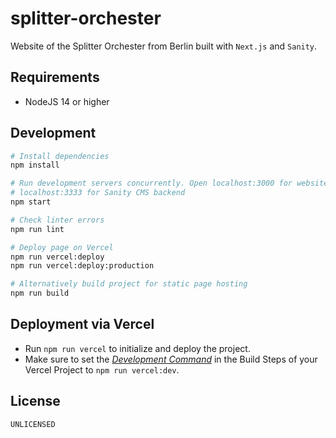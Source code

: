 splitter-orchester
===

Website of the Splitter Orchester from Berlin built with `Next.js` and `Sanity`.

## Requirements

* NodeJS 14 or higher

## Development

```bash
# Install dependencies
npm install

# Run development servers concurrently. Open localhost:3000 for website,
# localhost:3333 for Sanity CMS backend
npm start

# Check linter errors
npm run lint

# Deploy page on Vercel
npm run vercel:deploy
npm run vercel:deploy:production

# Alternatively build project for static page hosting
npm run build
```

## Deployment via Vercel

* Run `npm run vercel` to initialize and deploy the project.
* Make sure to set the [*Development Command*](https://vercel.com/docs/build-step#development-command) in the Build Steps of your Vercel Project to `npm run vercel:dev`.

## License

`UNLICENSED`
